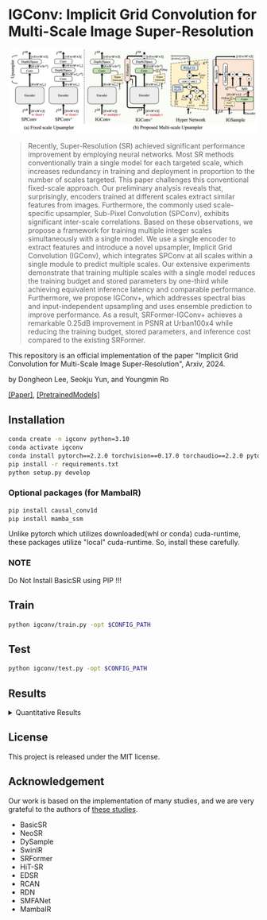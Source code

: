 # IGConv: Implicit Grid Convolution for Multi-Scale Image Super-Resolution

![image](https://github.com/dslisleedh/IGConv/blob/main/figs/OverallArchitecture.png)

>Recently, Super-Resolution (SR) achieved significant performance improvement by employing neural networks. 
Most SR methods conventionally train a single model for each targeted scale, which increases redundancy in training and deployment in proportion to the number of scales targeted.
This paper challenges this conventional fixed-scale approach.
Our preliminary analysis reveals that, surprisingly, encoders trained at different scales extract similar features from images.
Furthermore, the commonly used scale-specific upsampler, Sub-Pixel Convolution (SPConv), exhibits significant inter-scale correlations.
Based on these observations, we propose a framework for training multiple integer scales simultaneously with a single model. 
We use a single encoder to extract features and introduce a novel upsampler, Implicit Grid Convolution (IGConv), which integrates SPConv at all scales within a single module to predict multiple scales.
Our extensive experiments demonstrate that training multiple scales with a single model reduces the training budget and stored parameters by one-third while achieving equivalent inference latency and comparable performance.
Furthermore, we propose IGConv+, which addresses spectral bias and input-independent upsampling and uses ensemble prediction to improve performance. 
As a result, SRFormer-IGConv+ achieves a remarkable 0.25dB improvement in PSNR at Urban100x4 while reducing the training budget, stored parameters, and inference cost compared to the existing SRFormer.


This repository is an official implementation of the paper "Implicit Grid Convolution for Multi-Scale Image Super-Resolution", Arxiv, 2024.

by Dongheon Lee, Seokju Yun, and Youngmin Ro

[[Paper]](https://arxiv.org/abs/2408.09674), [[PretrainedModels]](https://github.com/dslisleedh/IGConv/releases/tag/v1.0.0)

## Installation

```bash
conda create -n igconv python=3.10
conda activate igconv
conda install pytorch==2.2.0 torchvision==0.17.0 torchaudio==2.2.0 pytorch-cuda=11.8 -c pytorch -c nvidia
pip install -r requirements.txt 
python setup.py develop
```

### Optional packages (for MambaIR)
```bash
pip install causal_conv1d
pip install mamba_ssm
```
Unlike pytorch which utilizes downloaded(whl or conda) cuda-runtime, these packages utilize "local" cuda-runtime.
So, install these carefully.

### NOTE
Do Not Install BasicSR using PIP !!! 

## Train

```bash
python igconv/train.py -opt $CONFIG_PATH
```

## Test

```bash
python igconv/test.py -opt $CONFIG_PATH
```

## Results

<details>
<summary>Quantitative Results</summary>

### DIV2K
![image](https://github.com/dslisleedh/IGConv/blob/main/figs/Quantitative_DIV2K.png)
### DF2K
![image](https://github.com/dslisleedh/IGConv/blob/main/figs/Quantitative_DF2K.png)
</details>

## License
This project is released under the MIT license.

## Acknowledgement
Our work is based on the implementation of many studies, and we are very grateful to the authors of [these studies](https://github.com/dslisleedh/IGConv/blob/main/licences/readme.md). 
- BasicSR
- NeoSR
- DySample
- SwinIR
- SRFormer
- HiT-SR
- EDSR
- RCAN
- RDN
- SMFANet
- MambaIR

